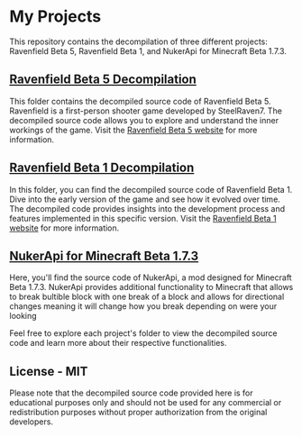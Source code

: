 # My Projects

This repository contains the decompilation of three different projects: Ravenfield Beta 5, Ravenfield Beta 1, and NukerApi for Minecraft Beta 1.7.3.

## [Ravenfield Beta 5 Decompilation](https://github.com/JonJon565/Ravenfield_Beta_5_Decomp)

This folder contains the decompiled source code of Ravenfield Beta 5. Ravenfield is a first-person shooter game developed by SteelRaven7. The decompiled source code allows you to explore and understand the inner workings of the game. Visit the [Ravenfield Beta 5 website](https://steelraven7.itch.io/ravenfield) for more information.

## [Ravenfield Beta 1 Decompilation](https://github.com/JonJon565/Ravenfield_Beta-1)

In this folder, you can find the decompiled source code of Ravenfield Beta 1. Dive into the early version of the game and see how it evolved over time. The decompiled code provides insights into the development process and features implemented in this specific version. Visit the [Ravenfield Beta 1 website](https://steelraven7.itch.io/ravenfield-beta-3-old-game-version?secret=C2Jwn6nFFBVNLANgtJGGx3OF4) for more information.

## [NukerApi for Minecraft Beta 1.7.3](https://github.com/JonJon565/NukerApi)

Here, you'll find the source code of NukerApi, a mod designed for Minecraft Beta 1.7.3. NukerApi provides additional functionality to Minecraft that allows to break bultible block with one break of a block and allows for directional changes meaning it will change how you break depending on were your looking 

Feel free to explore each project's folder to view the decompiled source code and learn more about their respective functionalities.

## License - MIT

Please note that the decompiled source code provided here is for educational purposes only and should not be used for any commercial or redistribution purposes without proper authorization from the original developers.